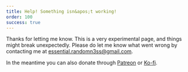 ```yaml
---
title: Help! Something isn&apos;t working!
order: 100
success: true
---
```


Thanks for letting me know. This is a very experimental page, and
things might break unexpectedly. Please do let me know what went wrong
by contacting me at
<a href="mailto:essential.randomn3ss@gmail.com">essential.randomn3ss@gmail.com</a>.

In the meantime you can also donate through
<a href="https://patreon.com/user?u=87081842">Patreon</a> or
<a href="https://ko-fi.com/essentialrandomness">Ko-fi</a>.

